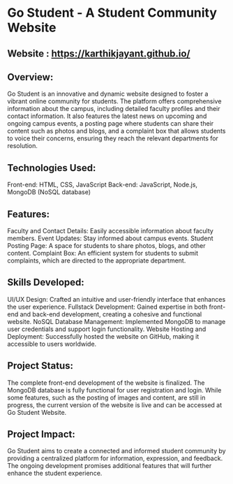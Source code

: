 # Go Student - A Student Community Website
## Website : https://karthikjayant.github.io/

## Overview:
Go Student is an innovative and dynamic website designed to foster a vibrant online community for students. The platform offers comprehensive information about the campus, including detailed faculty profiles and their contact information. It also features the latest news on upcoming and ongoing campus events, a posting page where students can share their content such as photos and blogs, and a complaint box that allows students to voice their concerns, ensuring they reach the relevant departments for resolution.

## Technologies Used:
Front-end: HTML, CSS, JavaScript
Back-end: JavaScript, Node.js, MongoDB (NoSQL database)

## Features:
Faculty and Contact Details: Easily accessible information about faculty members.
Event Updates: Stay informed about campus events.
Student Posting Page: A space for students to share photos, blogs, and other content.
Complaint Box: An efficient system for students to submit complaints, which are directed to the appropriate department.

## Skills Developed:
UI/UX Design: Crafted an intuitive and user-friendly interface that enhances the user experience.
Fullstack Development: Gained expertise in both front-end and back-end development, creating a cohesive and functional website.
NoSQL Database Management: Implemented MongoDB to manage user credentials and support login functionality.
Website Hosting and Deployment: Successfully hosted the website on GitHub, making it accessible to users worldwide.

## Project Status:
The complete front-end development of the website is finalized. The MongoDB database is fully functional for user registration and login. While some features, such as the posting of images and content, are still in progress, the current version of the website is live and can be accessed at Go Student Website.

## Project Impact:
Go Student aims to create a connected and informed student community by providing a centralized platform for information, expression, and feedback. The ongoing development promises additional features that will further enhance the student experience.
